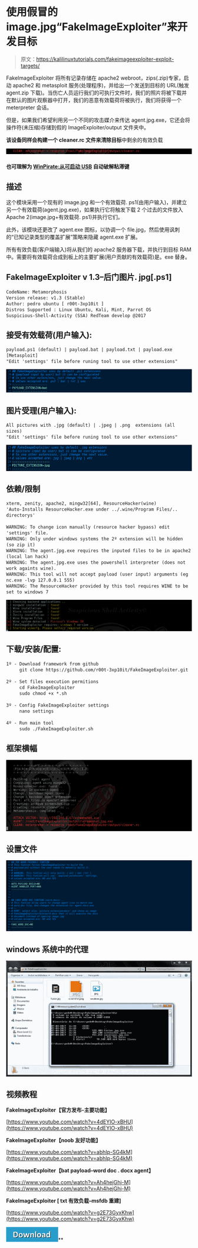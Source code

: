 # 使用假冒的 image.jpg“FakeImageExploiter”来开发目标

> 原文：<https://kalilinuxtutorials.com/fakeimageexploiter-exploit-targets/>

FakeImageExploiter 将所有记录存储在 apache2 webroot，zips(.zip)专家，启动 apache2 和 metasploit 服务(处理程序)，并给出一个发送到目标的 URL(触发 agent.zip 下载)。当伤亡人员运行我们的可执行文件时，我们的照片将被下载并在默认的图片观察器中打开，我们的恶意有效载荷将被执行，我们将获得一个 meterpreter 会话。

但是，如果我们希望利用另一个不同的攻击媒介来传达 agent.jpg.exe，它还会将操作符(未压缩)存储到假的 ImageExploiter/output 文件夹中。

**该设备同样会构建一个 cleaner.rc 文件来清除目标**中剩余的有效负载

![](img/bc39552b487501e471ed5b31f58b0faf.png)

#### **也可理解为 [WinPirate:从可启动 USB](http://kalilinuxtutorials.com/winpirate-automated-hack-bootable-usb/)** 自动破解粘滞键

## **描述**

这个模块采用一个现有的 image.jpg 和一个有效载荷. ps1(由用户输入)，并建立另一个有效载荷(agent.jpg.exe)，如果执行它将触发下载 2 个过去的文件放入 Apache 2(image.jpg+有效载荷. ps1)并执行它们。

此外，该模块还更改了 agent.exe 图标，以协调一个 file.jpg，然后使用讽刺的“已知记录类型的覆盖扩展”策略来隐藏 agent.exe 扩展。

所有有效负载(客户端输入)将从我们的 apache2 服务器下载，并执行到目标 RAM 中。需要将有效载荷合成到板上的主要扩展(用户贡献的有效载荷)是。exe 替身。

## **FakeImageExploiter v 1.3–后门图片. jpg[.ps1]**

```
CodeName: Metamorphosis
Version release: v1.3 (Stable)
Author: pedro ubuntu [ r00t-3xp10it ]
Distros Supported : Linux Ubuntu, Kali, Mint, Parrot OS
Suspicious-Shell-Activity (SSA) RedTeam develop @2017
```

## **接受有效载荷(用户输入):**

```
payload.ps1 (default) | payload.bat | payload.txt | payload.exe [Metasploit]
"Edit 'settings' file before runing tool to use other extensions"
```

![](img/db197803a6274998ad55ba0a53516d78.png)

## **图片受理(用户输入):**

```
All pictures with .jpg (default) | .jpeg | .png  extensions (all sizes)
"Edit 'settings' file before runing tool to use other extensions"
```

![](img/0efa13b6cbe672d2a7ffa966ce83bb58.png)

## **依赖/限制**

```
xterm, zenity, apache2, mingw32[64], ResourceHacker(wine)
'Auto-Installs ResourceHacker.exe under ../.wine/Program Files/.. directorys'

WARNING: To change icon manually (resource hacker bypass) edit 'settings' file.
WARNING: Only under windows systems the 2º extension will be hidden (so zip it) 
WARNING: The agent.jpg.exe requires the inputed files to be in apache2 (local lan hack)
WARNING: The agent.jpg.exe uses the powershell interpreter (does not work againts wine).
WARNING: This tool will not accept payload (user input) arguments (eg nc.exe -lvp 127.0.0.1 555)
WARNING: The ResourceHacker provided by this tool requires WINE to be set to windows 7
```

![](img/f84bc82ed566fc39658d9b3be0b78b6a.png)

## **下载/安装/配置:**

```
1º - Download framework from github
     git clone https://github.com/r00t-3xp10it/FakeImageExploiter.git

2º - Set files execution permitions
     cd FakeImageExploiter
     sudo chmod +x *.sh

3º - Config FakeImageExploiter settings
     nano settings

4º - Run main tool
     sudo ./FakeImageExploiter.sh
```

## **框架横幅**

![](img/54cb7f121b60431ae9c6b11b648bca8f.png)

## **设置文件**

![](img/38d57a9c542710e141d1baadc922694f.png)

## **windows 系统中的代理**

![](img/5fc3f3c8e2d961bd292e0ef43b047eda.png)

## **视频教程**

**FakeImageExploiter【官方发布-主要功能】**

[https://www.youtube.com/watch?v=4dEYIO-xBHU](https://www.youtube.com/watch?v=4dEYIO-xBHU)

**FakeImageExploiter【noob 友好功能】**

[https://www.youtube.com/watch?v=abhIp-SG4kM](https://www.youtube.com/watch?v=abhIp-SG4kM)

**FakeImageExploiter【bat payload–word doc . docx agent】**

[https://www.youtube.com/watch?v=Ah4hejGhj-M](https://www.youtube.com/watch?v=Ah4hejGhj-M)

**FakeImageExploiter [ txt 有效负载–msfdb 重建]**

[https://www.youtube.com/watch?v=g2E73GyxKhw](https://www.youtube.com/watch?v=g2E73GyxKhw)

[![](img/a51de913dc60eee505c4a68651ee8e4d.png)](https://github.com/r00t-3xp10it/FakeImageExploiter#agents-in-windows-systems)**